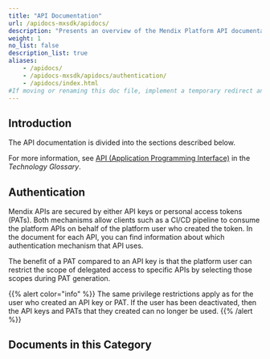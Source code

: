 ```yaml
---
title: "API Documentation"
url: /apidocs-mxsdk/apidocs/
description: "Presents an overview of the Mendix Platform API documentation, for Studio Pro, Frontend, Apps, Deployment, Governance, Marketplace, Catalog, and Private Mendix Platform APIs."
weight: 1
no_list: false 
description_list: true
aliases:
    - /apidocs/
    - /apidocs-mxsdk/apidocs/authentication/
    - /apidocs/index.html
#If moving or renaming this doc file, implement a temporary redirect and let the respective team know they should update the URL in the product. See Mapping to Products for more details.
---
```


## Introduction

The API documentation is divided into the sections described below.

For more information, see [API (Application Programming Interface)](https://www.mendix.com/glossary/api/) in the *Technology Glossary*.

## Authentication

Mendix APIs are secured by either API keys or personal access tokens (PATs). Both mechanisms allow clients such as a CI/CD pipeline to consume the platform APIs on behalf of the platform user who created the token. In the document for each API, you can find information about which authentication mechanism that API uses.

The benefit of a PAT compared to an API key is that the platform user can restrict the scope of delegated access to specific APIs by selecting those scopes during PAT generation.

{{% alert color="info" %}}
The same privilege restrictions apply as for the user who created an API key or PAT. If the user has been deactivated, then the API keys and PATs that they created can no longer be used.
{{% /alert %}}

## Documents in this Category
